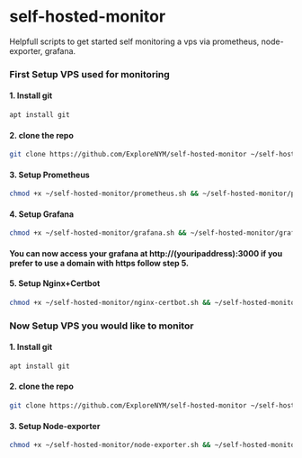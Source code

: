 # self-hosted-monitor
Helpfull scripts to get started self monitoring a vps via prometheus, node-exporter, grafana.


### First Setup VPS used for monitoring

#### 1. Install git
```sh
apt install git
```
#### 2. clone the repo
```sh
git clone https://github.com/ExploreNYM/self-hosted-monitor ~/self-hosted-monitor
```

#### 3. Setup Prometheus

```sh
chmod +x ~/self-hosted-monitor/prometheus.sh && ~/self-hosted-monitor/prometheus.sh
```

#### 4. Setup Grafana

```sh
chmod +x ~/self-hosted-monitor/grafana.sh && ~/self-hosted-monitor/grafana.sh
```

#### You can now access your grafana at http://(youripaddress):3000 if you prefer to use a domain with https follow step 5.

#### 5. Setup Nginx+Certbot

```sh
chmod +x ~/self-hosted-monitor/nginx-certbot.sh && ~/self-hosted-monitor/nginx-certbot.sh
```


### Now Setup VPS you would like to monitor

#### 1. Install git
```sh
apt install git
```
#### 2. clone the repo
```sh
git clone https://github.com/ExploreNYM/self-hosted-monitor ~/self-hosted-monitor
```

#### 3. Setup Node-exporter

```sh
chmod +x ~/self-hosted-monitor/node-exporter.sh && ~/self-hosted-monitor/node-exporter.sh
```
